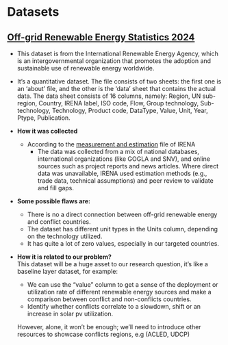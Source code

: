 <!-- markdownlint-disable MD013 MD033-->
# Datasets

## [Off-grid Renewable Energy Statistics 2024](https://github.com/MIT-Emerging-Talent/ET6-CDSP-group-08-repo/blob/2_datasets/1_datasets/raw_data/IRENA_OFGStats.raw.xlsx)

- This dataset is from the International Renewable Energy Agency, which
is an intergovernmental organization that promotes the adoption and
sustainable use of renewable energy worldwide.
- It’s a quantitative dataset. The file consists of two sheets:
the first one is an ‘about’ file, and the other is the ‘data’ sheet that
contains the actual data. The data sheet consists of 16 columns, namely:
Region, UN sub-region, Country, IRENA label, ISO code, Flow, Group technology,
Sub-technology, Technology, Product code, DataType, Value, Unit, Year, Ptype, Publication.
- **How it was collected**
  - According to the [measurement and estimation](https://www.irena.org/publications/2018/Dec/Measurement-and-estimation-of-off-grid-solar-hydro-and-biogas-energy) file of IRENA
    - The data was collected from a mix of national databases, international organizations
    (like GOGLA and SNV), and online sources such as project reports and news articles.
    Where direct data was unavailable, IRENA used estimation methods (e.g.,
    trade data, technical assumptions) and peer review to validate and fill gaps.
- **Some possible flaws are:**
  - There is no a direct connection between off-grid renewable energy and
   conflict countries.
  - The dataset has different unit types in the Units column, depending
   on the technology utilized.
  - It has quite a lot of zero values, especially in our targeted countries.
- **<p>How it is related to our problem?<br>**
    This dataset will be a huge asset to our research question, it’s like
    a baseline layer dataset, for example:
  - We can use the “value” column to get a sense of the deployment or
    utilization rate of different renewable energy sources and make a
    comparison between conflict and non-conflicts countries.
  - Identify whether conflicts correlate to a slowdown, shift or
    an increase in solar pv utilization.<br>

  However, alone, it won’t be enough; we’ll need to introduce other
  resources to showcase conflicts regions, e.g (ACLED, UDCP)</p>

